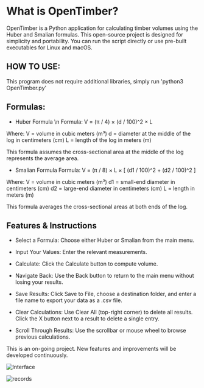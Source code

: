 # What is OpenTimber?

  OpenTimber is a Python application for calculating timber volumes using the Huber and Smalian formulas.
  This open-source project is designed for simplicity and portability.
  You can run the script directly or use pre-built executables for Linux and macOS.


## HOW TO USE:
  This program does not require additional libraries, simply run 'python3 OpenTimber.py'

## Formulas:
  - Huber Formula
\n Formula:
    V = (π / 4) × (d / 100)^2 × L

  Where:
    V = volume in cubic meters (m³)
    d = diameter at the middle of the log in centimeters (cm)
    L = length of the log in meters (m)

  This formula assumes the cross-sectional area at the middle of the log represents the average area.


  - Smalian Formula
  Formula:
    V = (π / 8) × L × [ (d1 / 100)^2 + (d2 / 100)^2 ]

  Where:
    V = volume in cubic meters (m³)
    d1 = small-end diameter in centimeters (cm)
    d2 = large-end diameter in centimeters (cm)
    L = length in meters (m)

  This formula averages the cross-sectional areas at both ends of the log.

## Features & Instructions

  - Select a Formula:
  Choose either Huber or Smalian from the main menu.
  
  - Input Your Values:
  Enter the relevant measurements.
  
  - Calculate:
  Click the Calculate button to compute volume.
  
  - Navigate Back:
  Use the Back button to return to the main menu without losing your results.

  - Save Results:
  Click Save to File, choose a destination folder, and enter a file name to export your data as a .csv file.

  - Clear Calculations:
  Use Clear All (top-right corner) to delete all results.
  Click the X button next to a result to delete a single entry.

  - Scroll Through Results:
  Use the scrollbar or mouse wheel to browse previous calculations.

  This is an on-going project. 
  New features and improvements will be developed continuously.


![Interface](https://github.com/user-attachments/assets/c618b767-3bce-4c15-8ec8-43f6f38afb30)


![records](https://github.com/user-attachments/assets/186014b5-59c4-44fb-b13d-0d2d52f334e2)
